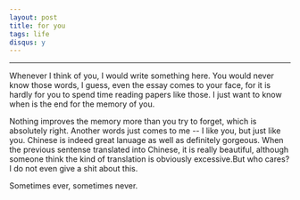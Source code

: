 ```yaml
---
layout: post
title: for you
tags: life
disqus: y
---
```


---

Whenever I think of you, I would write something here. You would never know those words, I guess, even the essay comes to your face, for it is hardly for you to spend time reading papers like those. I just want to know when is the end for the memory of you.

Nothing improves the memory more than you try to forget, which is absolutely right. Another words just comes to me -- I like you, but just like you. Chinese is indeed great lanuage as well as definitely gorgeous. When the previous sentense translated into Chinese, it is really beautiful, although someone think the kind of translation is obviously excessive.But who cares? I do not even give a shit about this.

Sometimes ever, sometimes never.
